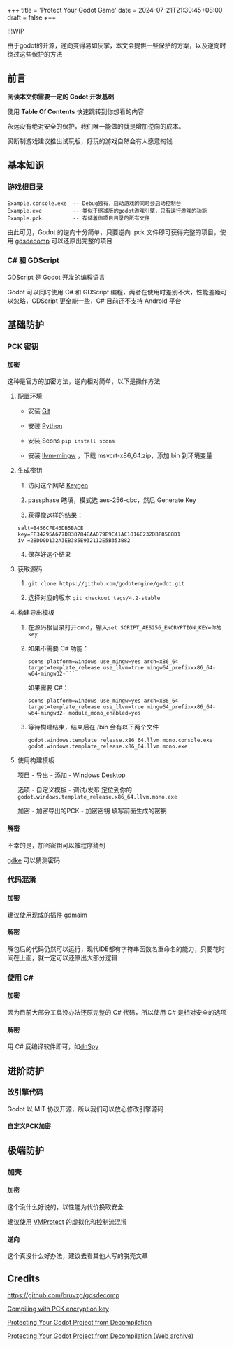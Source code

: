+++
title = 'Protect Your Godot Game'
date = 2024-07-21T21:30:45+08:00
draft = false
+++

!!!WIP

由于godot的开源，逆向变得易如反掌，本文会提供一些保护的方案，以及逆向时绕过这些保护的方法

<!--more-->

## 前言

**阅读本文你需要一定的 Godot 开发基础**

使用 **Table Of Contents** 快速跳转到你想看的内容

永远没有绝对安全的保护，我们唯一能做的就是增加逆向的成本。

买断制游戏建议推出试玩版，好玩的游戏自然会有人愿意掏钱

## 基本知识

### 游戏根目录

```
Example.console.exe  -- Debug独有，启动游戏的同时会启动控制台
Example.exe          -- 类似于缩减版的godot游戏引擎，只有运行游戏的功能
Example.pck          -- 存储着你项目目录的所有文件
```

由此可见，Godot 的逆向十分简单，只要逆向 .pck 文件即可获得完整的项目，使用 [gdsdecomp](https://github.com/bruvzg/gdsdecomp) 可以还原出完整的项目

### C# 和 GDScript

GDScript 是 Godot 开发的编程语言

Godot 可以同时使用 C# 和 GDScript 编程，两者在使用时差别不大，性能差距可以忽略，GDScript 更全能一些，C# 目前还不支持 Android 平台

## 基础防护

### PCK 密钥

#### 加密

这种是官方的加密方法，逆向相对简单，以下是操作方法

1. 配置环境
   
   - 安装 [Git](https://git-scm.com/download/)
   
   - 安装 [Python](https://www.python.org/downloads/)
   
   - 安装 Scons ``pip install scons``
   
   - 安装 [llvm-mingw](https://github.com/mstorsjo/llvm-mingw/releases) ，下载 msvcrt-x86_64.zip，添加 bin 到环境变量

2. 生成密钥
   
   1. 访问这个网站 [Keygen](https://asecuritysite.com/encryption/keygen)
   
   2. passphase 瞎填，模式选 aes-256-cbc，然后 Generate Key
   
   3. 获得像这样的结果：
   
   ```
   salt=B456CFE46DB5BACE
   key=FF34295A677DB38784EAAD79E9C41AC1816C232DBF85C8D1
   iv =2BDD0D132A3EB385E932112E5B353B82
   ```
   
   4. 保存好这个结果

3. 获取源码
   
   1. `git clone https://github.com/godotengine/godot.git`
   
   2. 选择对应的版本 `git checkout tags/4.2-stable`

4. 构建导出模板
   
   1. 在源码根目录打开cmd，输入`set SCRIPT_AES256_ENCRYPTION_KEY=你的key`
   
   2. 如果不需要 C# 功能：
      
      ```shell
      scons platform=windows use_mingw=yes arch=x86_64 target=template_release use_llvm=true mingw64_prefix=x86_64-w64-mingw32-```
      ```
      
      如果需要 C#：
      
      ```shell
      scons platform=windows use_mingw=yes arch=x86_64 target=template_release use_llvm=true mingw64_prefix=x86_64-w64-mingw32- module_mono_enabled=yes
      ```
   
   3. 等待构建结束，结束后在 /bin 会有以下两个文件
      
      ```
      godot.windows.template_release.x86_64.llvm.mono.console.exe
      godot.windows.template_release.x86_64.llvm.mono.exe
      ```

5. 使用构建模板
   
   项目 - 导出 - 添加 - Windows Desktop
   
   选项 - 自定义模板 - 调试/发布 定位到你的 `godot.windows.template_release.x86_64.llvm.mono.exe`
   
   加密 - 加密导出的PCK - 加密密钥 填写前面生成的密钥

#### 解密

不幸的是，加密密钥可以被程序猜到

[gdke](https://github.com/char-ptr/gdke) 可以猜测密码

### 代码混淆

#### 加密

建议使用现成的插件 [gdmaim](https://github.com/cherriesandmochi/gdmaim)

#### 解密

解包后的代码仍然可以运行，现代IDE都有字符串函数名重命名的能力，只要花时间在上面，就一定可以还原出大部分逻辑

### 使用 C#

#### 加密

因为目前大部分工具没办法还原完整的 C# 代码，所以使用 C# 是相对安全的选项

#### 解密

用 C# 反编译软件即可，如[dnSpy](https://github.com/dnSpyEx/dnSpy)

## 进阶防护

### 改引擎代码

Godot 以 MIT 协议开源，所以我们可以放心修改引擎源码

#### 自定义PCK加密

## 极端防护

### 加壳

#### 加密

这个没什么好说的，以性能为代价换取安全

建议使用 [VMProtect](https://vmpsoft.com/) 的虚拟化和控制流混淆

#### 逆向

这个真没什么好办法，建议去看其他人写的脱壳文章

## Credits

https://github.com/bruvzg/gdsdecomp

[Compiling with PCK encryption key ](https://docs.godotengine.org/en/4.2/contributing/development/compiling/compiling_with_script_encryption_key.html)

[Protecting Your Godot Project from Decompilation](https://godot.community/topic/35/protecting-your-godot-project-from-decompilation)

[Protecting Your Godot Project from Decompilation (Web archive)](http://web.archive.org/web/20240619110319/https://godot.community/topic/35/protecting-your-godot-project-from-decompilation)
